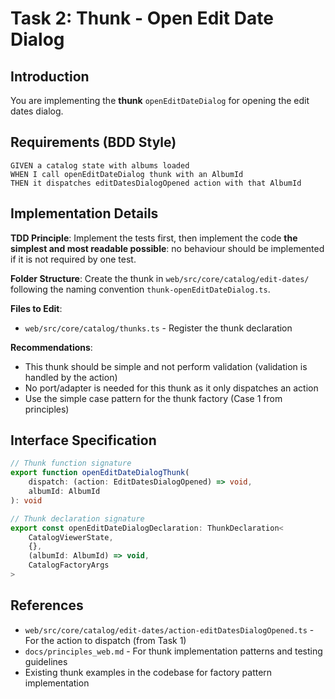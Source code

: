 # Task 2: Thunk - Open Edit Date Dialog

## Introduction
You are implementing the **thunk** `openEditDateDialog` for opening the edit dates dialog.

## Requirements (BDD Style)

```
GIVEN a catalog state with albums loaded
WHEN I call openEditDateDialog thunk with an AlbumId
THEN it dispatches editDatesDialogOpened action with that AlbumId
```

## Implementation Details

**TDD Principle**: Implement the tests first, then implement the code **the simplest and most readable possible**: no behaviour should be implemented if it is not required by one test.

**Folder Structure**: Create the thunk in `web/src/core/catalog/edit-dates/` following the naming convention `thunk-openEditDateDialog.ts`.

**Files to Edit**:
- `web/src/core/catalog/thunks.ts` - Register the thunk declaration

**Recommendations**:
- This thunk should be simple and not perform validation (validation is handled by the action)
- No port/adapter is needed for this thunk as it only dispatches an action
- Use the simple case pattern for the thunk factory (Case 1 from principles)

## Interface Specification

```typescript
// Thunk function signature
export function openEditDateDialogThunk(
    dispatch: (action: EditDatesDialogOpened) => void,
    albumId: AlbumId
): void

// Thunk declaration signature
export const openEditDateDialogDeclaration: ThunkDeclaration<
    CatalogViewerState,
    {},
    (albumId: AlbumId) => void,
    CatalogFactoryArgs
>
```

## References

- `web/src/core/catalog/edit-dates/action-editDatesDialogOpened.ts` - For the action to dispatch (from Task 1)
- `docs/principles_web.md` - For thunk implementation patterns and testing guidelines
- Existing thunk examples in the codebase for factory pattern implementation
